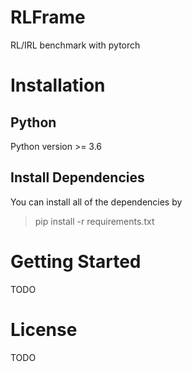 # RLFrame
RL/IRL benchmark with pytorch

# Installation
## Python 
Python version >= 3.6 

## Install Dependencies
You can install all of the dependencies by 

> pip install -r requirements.txt

# Getting Started
TODO

# License
TODO
